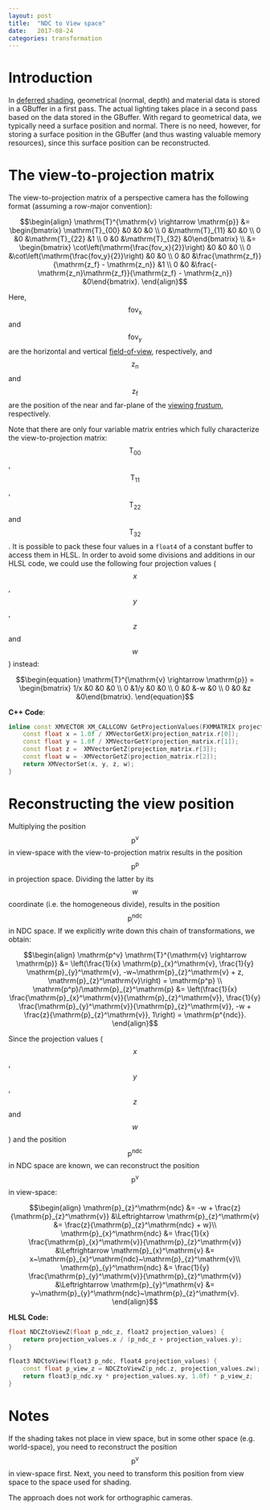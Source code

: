 ```yaml
---
layout: post
title:  "NDC to View space"
date:   2017-08-24
categories: transformation
---
```


# Introduction
In [deferred shading](https://en.wikipedia.org/wiki/Deferred_shading), geometrical (normal, depth) and material data is stored in a GBuffer in a first pass.
The actual lighting takes place in a second pass based on the data stored in the GBuffer.
With regard to geometrical data, we typically need a surface position and normal. 
There is no need, however, for storing a surface position in the GBuffer (and thus wasting valuable memory resources), since this surface position can be reconstructed.

# The view-to-projection matrix

The view-to-projection matrix of a perspective camera has the following format (assuming a row-major convention):

$$\begin{align}
\mathrm{T}^{\mathrm{v} \rightarrow \mathrm{p}} 
&= \begin{bmatrix} \mathrm{T}_{00} &0 &0 &0 \\ 0 &\mathrm{T}_{11} &0 &0 \\ 0 &0 &\mathrm{T}_{22} &1 \\ 0 &0 &\mathrm{T}_{32} &0\end{bmatrix} \\
&= \begin{bmatrix} \cot\left(\mathrm{\frac{fov_x}{2}}\right) &0 &0 &0 \\ 0 &\cot\left(\mathrm{\frac{fov_y}{2}}\right) &0 &0 \\ 0 &0 &\frac{\mathrm{z_f}}{\mathrm{z_f} - \mathrm{z_n}} &1 \\ 0 &0 &\frac{-\mathrm{z_n}\mathrm{z_f}}{\mathrm{z_f} - \mathrm{z_n}} &0\end{bmatrix}.
\end{align}$$

Here, $$\mathrm{fov_x}$$ and $$\mathrm{fov_y}$$ are the horizontal and vertical [field-of-view](https://en.wikipedia.org/wiki/Field_of_view_in_video_games), respectively, and $$\mathrm{z_n}$$ and $$\mathrm{z_f}$$ are the position of the near and far-plane of the [viewing frustum](https://en.wikipedia.org/wiki/Viewing_frustum), respectively.

Note that there are only four variable matrix entries which fully characterize the view-to-projection matrix: $$\mathrm{T}_{00}$$, $$\mathrm{T}_{11}$$, $$\mathrm{T}_{22}$$ and $$\mathrm{T}_{32}$$.
It is possible to pack these four values in a `float4` of a constant buffer to access them in HLSL. In order to avoid some divisions and additions in our HLSL code, we could use the following four projection values ($$x$$, $$y$$, $$z$$ and $$w$$) instead:

$$\begin{equation}
\mathrm{T}^{\mathrm{v} \rightarrow \mathrm{p}} 
= \begin{bmatrix} 1/x &0 &0 &0 \\ 0 &1/y &0 &0 \\ 0 &0 &-w &0 \\ 0 &0 &z &0\end{bmatrix}.
\end{equation}$$

**C++ Code**:
```c++
inline const XMVECTOR XM_CALLCONV GetProjectionValues(FXMMATRIX projection_matrix) noexcept {
    const float x = 1.0f / XMVectorGetX(projection_matrix.r[0]);
    const float y = 1.0f / XMVectorGetY(projection_matrix.r[1]);
    const float z =  XMVectorGetZ(projection_matrix.r[3]);
    const float w = -XMVectorGetZ(projection_matrix.r[2]);
    return XMVectorSet(x, y, z, w);
}
 ```

# Reconstructing the view position

Multiplying the position $$\mathrm{p^v}$$ in view-space with the view-to-projection matrix results in the position $$\mathrm{p^p}$$ in projection space. 
Dividing the latter by its $$w$$ coordinate (i.e. the homogeneous divide), results in the position $$\mathrm{p^{ndc}}$$ in NDC space.
If we explicitly write down this chain of transformations, we obtain:

$$\begin{align}
\mathrm{p^v} \mathrm{T}^{\mathrm{v} \rightarrow \mathrm{p}}  &= \left(\frac{1}{x} \mathrm{p}_{x}^\mathrm{v}, \frac{1}{y} \mathrm{p}_{y}^\mathrm{v}, -w~\mathrm{p}_{z}^\mathrm{v} + z, \mathrm{p}_{z}^\mathrm{v}\right) = \mathrm{p^p} \\
\mathrm{p^p}/\mathrm{p}_{z}^\mathrm{p} &= \left(\frac{1}{x} \frac{\mathrm{p}_{x}^\mathrm{v}}{\mathrm{p}_{z}^\mathrm{v}}, \frac{1}{y} \frac{\mathrm{p}_{y}^\mathrm{v}}{\mathrm{p}_{z}^\mathrm{v}}, -w + \frac{z}{\mathrm{p}_{z}^\mathrm{v}}, 1\right) = \mathrm{p^{ndc}}.
\end{align}$$

Since the projection values ($$x$$, $$y$$, $$z$$ and $$w$$) and the position $$\mathrm{p^{ndc}}$$ in NDC space are known, we can reconstruct the position $$\mathrm{p^v}$$ in view-space:

$$\begin{align}
\mathrm{p}_{z}^\mathrm{ndc} &= -w + \frac{z}{\mathrm{p}_{z}^\mathrm{v}} 
&\Leftrightarrow \mathrm{p}_{z}^\mathrm{v} &= \frac{z}{\mathrm{p}_{z}^\mathrm{ndc} + w}\\
\mathrm{p}_{x}^\mathrm{ndc} &= \frac{1}{x} \frac{\mathrm{p}_{x}^\mathrm{v}}{\mathrm{p}_{z}^\mathrm{v}} &\Leftrightarrow \mathrm{p}_{x}^\mathrm{v} &= x~\mathrm{p}_{x}^\mathrm{ndc}~\mathrm{p}_{z}^\mathrm{v}\\
\mathrm{p}_{y}^\mathrm{ndc} &= \frac{1}{y} \frac{\mathrm{p}_{y}^\mathrm{v}}{\mathrm{p}_{z}^\mathrm{v}} &\Leftrightarrow \mathrm{p}_{y}^\mathrm{v} &= y~\mathrm{p}_{y}^\mathrm{ndc}~\mathrm{p}_{z}^\mathrm{v}.
\end{align}$$

**HLSL Code:**
```C++
float NDCZtoViewZ(float p_ndc_z, float2 projection_values) {
    return projection_values.x / (p_ndc_z + projection_values.y);
}

float3 NDCtoView(float3 p_ndc, float4 projection_values) {
    const float p_view_z = NDCZtoViewZ(p_ndc.z, projection_values.zw);
    return float3(p_ndc.xy * projection_values.xy, 1.0f) * p_view_z;
}
```

# Notes

If the shading takes not place in view space, but in some other space (e.g. world-space), you need to reconstruct the position $$\mathrm{p^v}$$ in view-space first.
Next, you need to transform this position from view space to the space used for shading.

The approach does not work for orthographic cameras.
